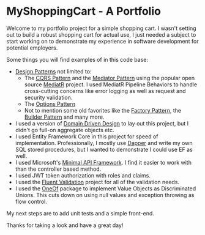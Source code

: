 # MyShoppingCart - A Portfolio

Welcome to my portfolio project for a simple shopping cart. I wasn't setting out to build a robust shopping cart for actual use, I just needed a subject to start working on to demonstrate my experience in software development for potential employers.

Some things you will find examples of in this code base:

- [Design Patterns](https://refactoring.guru/design-patterns/behavioral-patterns) not limited to:
  - The [CQRS Pattern](https://learn.microsoft.com/en-us/azure/architecture/patterns/cqrs) and the [Mediator Pattern](https://refactoring.guru/design-patterns/mediator) using the popular open source [MediatR](https://github.com/jbogard/MediatR) project. I used MediatR Pipeline Behaviors to handle cross-cutting concerns like error logging as well as request and security validation.
  - The [Options Pattern](https://learn.microsoft.com/en-us/aspnet/core/fundamentals/configuration/options?view=aspnetcore-7.0)
  - Not to mention some old favorites like the [Factory Pattern](https://refactoring.guru/design-patterns/factory-method), the [Builder Pattern](https://refactoring.guru/design-patterns/builder) and many more.
- I used a version of [Domain Driven Design](https://learn.microsoft.com/en-us/archive/msdn-magazine/2009/february/best-practice-an-introduction-to-domain-driven-design) to lay out this project, but I didn't go full-on aggregate objects etc.
- I used Entity Framework Core in this project for speed of implementation. Professionally, I mostly use [Dapper](https://github.com/DapperLib/Dapper) and write my own SQL stored procedures, but I wanted to demonstrate I could use EF as well.
- I used Microsoft's [Minimal API Framework](https://learn.microsoft.com/en-us/aspnet/core/fundamentals/minimal-apis?view=aspnetcore-7.0). I find it easier to work with than the controller based method.  
- I used JWT token authorization with roles and claims.
- I used the [Fluent Validation](https://docs.fluentvalidation.net/en/latest/) project for all of the validation needs.
- I used the [OneOf](https://github.com/mcintyre321/OneOf) package to implement Value Objects as Discriminated Unions.  This cuts down on using null values and exception throwing as flow control.

My next steps are to add unit tests and a simple front-end.

Thanks for taking a look and have a great day!
